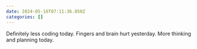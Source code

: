 ```yaml
---
date: 2024-05-16T07:11:36.050Z
categories: []
---
```

Definitely less coding today. Fingers and brain hurt yesterday. More thinking and planning today. 